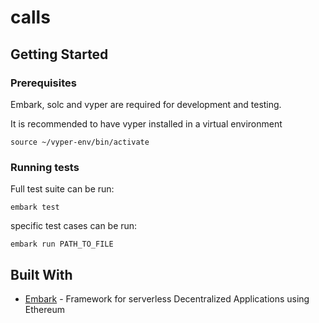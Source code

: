 # calls

## Getting Started
### Prerequisites

Embark, solc and vyper are required for development and testing.

It is recommended to have vyper installed in a virtual environment
```
source ~/vyper-env/bin/activate
```

### Running tests

Full test suite can be run:
```
embark test
```

specific test cases can be run:
```
embark run PATH_TO_FILE
```

## Built With

* [Embark](https://framework.embarklabs.io/) - Framework for serverless Decentralized Applications using Ethereum
